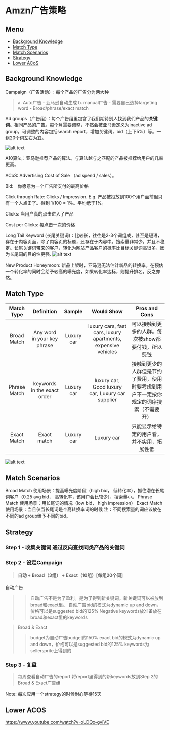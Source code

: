 # Amzn广告策略

## Menu
*  [Background Knowledge](#background)
*  [Match Type](#type)
*  [Match Scenarios](#scenarios)
*  [Strategy](#strategy)
*  [Lower ACoS](#acos)

## <a name="background"></a>Background Knowledge
Campaign（广告活动）: 每个产品的广告分为两大种
> a. Auto广告 - 亚马逊自动生成
> b. manual广告 - 需要自己选择targeting word - Broad/phrase/exact match

Ad groups（广告组）：每个广告组里包含了我们期待别人找到我们产品的**关键词**。相同产品的广告。每个月需要调整，不然会被亚马逊定义为inactive ad group。可调整的内容包括search report，增加关键词，bid（上下5%）等。一组20个词左右为宜。

![alt text](https://cdn.shortpixel.ai/spai/w_1551+q_lossy+ret_img+to_webp/https://tinuiti.com/wp-content/uploads/legacysitecontent/cpcs/posts_01/2018/12/28144825/sp3.png "n")

A10算法：亚马逊推荐产品的算法。与算法越与之匹配的产品被推荐给用户的几率更高。

ACoS: Advertising Cost of Sale （ad spend / sales）。

Bid:　你愿意为一个广告所支付的最高价格

Click through Rate: Clicks / Impression. E.g. 产品被投放到100个用户面前但只有一个人点击了。得到 1/100 = 1%。平均低于1%。

Clicks: 当用户真的点击进入了产品

Cost per Clicks: 每点击一次的价格

Long Tail Keyword (长尾关键词)：比较长，往往是2-3个词组成，甚至是短语，存在于内容页面，除了内容页的标题，还存在于内容中。搜索量非常少，并且不稳定。长尾关键词带来的客户，转化为网站产品客户的概率比目标关键词高很多，因为长尾词的目的性更强. 
![alt text](https://ahrefs.com/blog/wp-content/uploads/2019/09/wl-c.jpg "Logo Title Text 1")


New Product Honeymoon: 新品上架时，亚马逊无法估计新品的转换率。在预估一个转化率的同时会给予较高的曝光度，如果转化率达标，则提升排名，反之亦然。

## <a name="type"></a>Match Type

|Match Type|	Definition|Sample|Would Show|Pros and Cons|
|:---:|:---:|:---:|:---:|:---:|
|Broad Match|Any word in your key phrase|Luxury car| luxury cars, fast cars, luxury apartments, expensive vehicles|可以接触到更多的人群。每次被show都要付钱，所以费钱|
|Phrase Match|keywords in the exact order|Luxury car| luxury car, Good luxury car, Luxury car supplier|接触到更少的人群但是节约了费用，使用时要考虑到用户不一定按你规定的词序搜索（不需要开）|
|Exact Match|Exact match|Luxury car|Luxury car|只能显示给特定的用户看，并不实用，拓展性低|

![alt text](https://pic.cifnews.com/upload/201903/13/201903131449429251.jpg "Logo Title Text 1")

## <a name="scenarios"></a>Match Scenarios
Broad Match 使用场景：提高曝光度阶段（high bid， 低转化率），抓住潜在长尾词客户（0.25 avg bid， 高转化率，该用户会比较少），搜索量小。
Phrase Match 使用场景：用长尾词的情况（low bid， high impression）
Exact Match 使用场景：当且仅当长尾词是个高转换率词的时候
注：不同搜索量的词应该放在不同的ad group给予不同的bid。


## <a name="strategy"></a>Strategy
### Step 1 - 收集关键词 通过反向查找同类产品的关键词
### Step 2 - 设定Campaign
> #### 自动 + Broad（3组） + Exact（10组）[每组20个词]
自动广告
>> 自动广告不是为了盈利。是为了得到新关键词。新关键词可以被放到broad和exact里。
>> 自动广告bid的模式为dynamic up and down，价格可以是suggested bid的125%
>> Negative keywords放准备放在broad和exact里的keywords

> Broad & Exact 
>> budget为自动广告budget的150%
>> exact bid的模式为dynamic up and down，价格可以是suggested bid的125%
>> keywords为sellersprite上得到的

### Step 3 - 复盘
> 每周查看自动广告的report
> 将report里得到的新keywords放到Step 2的Broad & Exact广告组

Note: 每次应用一个strategy的时候耐心等待15天

## <a name="acos"></a>Lower ACOS
https://www.youtube.com/watch?v=xLDQx-gviVE